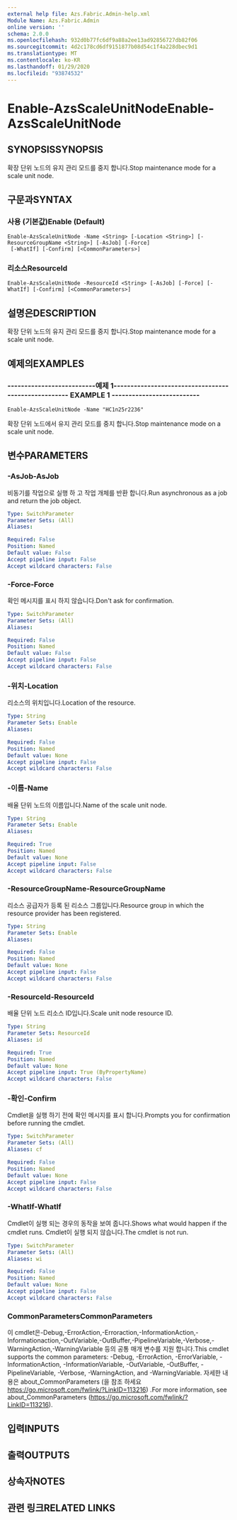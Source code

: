 ```yaml
---
external help file: Azs.Fabric.Admin-help.xml
Module Name: Azs.Fabric.Admin
online version: ''
schema: 2.0.0
ms.openlocfilehash: 932d0b77fc6df9a88a2ee13ad92856727db82f06
ms.sourcegitcommit: 4d2c178cd6df9151877b08d54c1f4a228dbec9d1
ms.translationtype: MT
ms.contentlocale: ko-KR
ms.lasthandoff: 01/29/2020
ms.locfileid: "93874532"
---
```

# <span data-ttu-id="7b4cc-101">Enable-AzsScaleUnitNode</span><span class="sxs-lookup"><span data-stu-id="7b4cc-101">Enable-AzsScaleUnitNode</span></span>

## <span data-ttu-id="7b4cc-102">SYNOPSIS</span><span class="sxs-lookup"><span data-stu-id="7b4cc-102">SYNOPSIS</span></span>
<span data-ttu-id="7b4cc-103">확장 단위 노드의 유지 관리 모드를 중지 합니다.</span><span class="sxs-lookup"><span data-stu-id="7b4cc-103">Stop maintenance mode for a scale unit node.</span></span>

## <span data-ttu-id="7b4cc-104">구문과</span><span class="sxs-lookup"><span data-stu-id="7b4cc-104">SYNTAX</span></span>

### <span data-ttu-id="7b4cc-105">사용 (기본값)</span><span class="sxs-lookup"><span data-stu-id="7b4cc-105">Enable (Default)</span></span>
```
Enable-AzsScaleUnitNode -Name <String> [-Location <String>] [-ResourceGroupName <String>] [-AsJob] [-Force]
 [-WhatIf] [-Confirm] [<CommonParameters>]
```

### <span data-ttu-id="7b4cc-106">리소스</span><span class="sxs-lookup"><span data-stu-id="7b4cc-106">ResourceId</span></span>
```
Enable-AzsScaleUnitNode -ResourceId <String> [-AsJob] [-Force] [-WhatIf] [-Confirm] [<CommonParameters>]
```

## <span data-ttu-id="7b4cc-107">설명은</span><span class="sxs-lookup"><span data-stu-id="7b4cc-107">DESCRIPTION</span></span>
<span data-ttu-id="7b4cc-108">확장 단위 노드의 유지 관리 모드를 중지 합니다.</span><span class="sxs-lookup"><span data-stu-id="7b4cc-108">Stop maintenance mode for a scale unit node.</span></span>

## <span data-ttu-id="7b4cc-109">예제의</span><span class="sxs-lookup"><span data-stu-id="7b4cc-109">EXAMPLES</span></span>

### <span data-ttu-id="7b4cc-110">--------------------------예제 1--------------------------</span><span class="sxs-lookup"><span data-stu-id="7b4cc-110">-------------------------- EXAMPLE 1 --------------------------</span></span>
```
Enable-AzsScaleUnitNode -Name "HC1n25r2236"
```

<span data-ttu-id="7b4cc-111">확장 단위 노드에서 유지 관리 모드를 중지 합니다.</span><span class="sxs-lookup"><span data-stu-id="7b4cc-111">Stop maintenance mode on a scale unit node.</span></span>

## <span data-ttu-id="7b4cc-112">변수</span><span class="sxs-lookup"><span data-stu-id="7b4cc-112">PARAMETERS</span></span>

### <span data-ttu-id="7b4cc-113">-AsJob</span><span class="sxs-lookup"><span data-stu-id="7b4cc-113">-AsJob</span></span>
<span data-ttu-id="7b4cc-114">비동기를 작업으로 실행 하 고 작업 개체를 반환 합니다.</span><span class="sxs-lookup"><span data-stu-id="7b4cc-114">Run asynchronous as a job and return the job object.</span></span>

```yaml
Type: SwitchParameter
Parameter Sets: (All)
Aliases: 

Required: False
Position: Named
Default value: False
Accept pipeline input: False
Accept wildcard characters: False
```

### <span data-ttu-id="7b4cc-115">-Force</span><span class="sxs-lookup"><span data-stu-id="7b4cc-115">-Force</span></span>
<span data-ttu-id="7b4cc-116">확인 메시지를 표시 하지 않습니다.</span><span class="sxs-lookup"><span data-stu-id="7b4cc-116">Don't ask for confirmation.</span></span>

```yaml
Type: SwitchParameter
Parameter Sets: (All)
Aliases: 

Required: False
Position: Named
Default value: False
Accept pipeline input: False
Accept wildcard characters: False
```

### <span data-ttu-id="7b4cc-117">-위치</span><span class="sxs-lookup"><span data-stu-id="7b4cc-117">-Location</span></span>
<span data-ttu-id="7b4cc-118">리소스의 위치입니다.</span><span class="sxs-lookup"><span data-stu-id="7b4cc-118">Location of the resource.</span></span>

```yaml
Type: String
Parameter Sets: Enable
Aliases: 

Required: False
Position: Named
Default value: None
Accept pipeline input: False
Accept wildcard characters: False
```

### <span data-ttu-id="7b4cc-119">-이름</span><span class="sxs-lookup"><span data-stu-id="7b4cc-119">-Name</span></span>
<span data-ttu-id="7b4cc-120">배율 단위 노드의 이름입니다.</span><span class="sxs-lookup"><span data-stu-id="7b4cc-120">Name of the scale unit node.</span></span>

```yaml
Type: String
Parameter Sets: Enable
Aliases: 

Required: True
Position: Named
Default value: None
Accept pipeline input: False
Accept wildcard characters: False
```

### <span data-ttu-id="7b4cc-121">-ResourceGroupName</span><span class="sxs-lookup"><span data-stu-id="7b4cc-121">-ResourceGroupName</span></span>
<span data-ttu-id="7b4cc-122">리소스 공급자가 등록 된 리소스 그룹입니다.</span><span class="sxs-lookup"><span data-stu-id="7b4cc-122">Resource group in which the resource provider has been registered.</span></span>

```yaml
Type: String
Parameter Sets: Enable
Aliases: 

Required: False
Position: Named
Default value: None
Accept pipeline input: False
Accept wildcard characters: False
```

### <span data-ttu-id="7b4cc-123">-ResourceId</span><span class="sxs-lookup"><span data-stu-id="7b4cc-123">-ResourceId</span></span>
<span data-ttu-id="7b4cc-124">배율 단위 노드 리소스 ID입니다.</span><span class="sxs-lookup"><span data-stu-id="7b4cc-124">Scale unit node resource ID.</span></span>

```yaml
Type: String
Parameter Sets: ResourceId
Aliases: id

Required: True
Position: Named
Default value: None
Accept pipeline input: True (ByPropertyName)
Accept wildcard characters: False
```

### <span data-ttu-id="7b4cc-125">-확인</span><span class="sxs-lookup"><span data-stu-id="7b4cc-125">-Confirm</span></span>
<span data-ttu-id="7b4cc-126">Cmdlet을 실행 하기 전에 확인 메시지를 표시 합니다.</span><span class="sxs-lookup"><span data-stu-id="7b4cc-126">Prompts you for confirmation before running the cmdlet.</span></span>

```yaml
Type: SwitchParameter
Parameter Sets: (All)
Aliases: cf

Required: False
Position: Named
Default value: None
Accept pipeline input: False
Accept wildcard characters: False
```

### <span data-ttu-id="7b4cc-127">-WhatIf</span><span class="sxs-lookup"><span data-stu-id="7b4cc-127">-WhatIf</span></span>
<span data-ttu-id="7b4cc-128">Cmdlet이 실행 되는 경우의 동작을 보여 줍니다.</span><span class="sxs-lookup"><span data-stu-id="7b4cc-128">Shows what would happen if the cmdlet runs.</span></span>
<span data-ttu-id="7b4cc-129">Cmdlet이 실행 되지 않습니다.</span><span class="sxs-lookup"><span data-stu-id="7b4cc-129">The cmdlet is not run.</span></span>

```yaml
Type: SwitchParameter
Parameter Sets: (All)
Aliases: wi

Required: False
Position: Named
Default value: None
Accept pipeline input: False
Accept wildcard characters: False
```

### <span data-ttu-id="7b4cc-130">CommonParameters</span><span class="sxs-lookup"><span data-stu-id="7b4cc-130">CommonParameters</span></span>
<span data-ttu-id="7b4cc-131">이 cmdlet은-Debug,-ErrorAction,-Erroraction,-InformationAction,-Informationaction,-OutVariable,-OutBuffer,-PipelineVariable,-Verbose,-WarningAction,-WarningVariable 등의 공통 매개 변수를 지원 합니다.</span><span class="sxs-lookup"><span data-stu-id="7b4cc-131">This cmdlet supports the common parameters: -Debug, -ErrorAction, -ErrorVariable, -InformationAction, -InformationVariable, -OutVariable, -OutBuffer, -PipelineVariable, -Verbose, -WarningAction, and -WarningVariable.</span></span> <span data-ttu-id="7b4cc-132">자세한 내용은 about_CommonParameters (을 참조 하세요 https://go.microsoft.com/fwlink/?LinkID=113216) .</span><span class="sxs-lookup"><span data-stu-id="7b4cc-132">For more information, see about_CommonParameters (https://go.microsoft.com/fwlink/?LinkID=113216).</span></span>

## <span data-ttu-id="7b4cc-133">입력</span><span class="sxs-lookup"><span data-stu-id="7b4cc-133">INPUTS</span></span>

## <span data-ttu-id="7b4cc-134">출력</span><span class="sxs-lookup"><span data-stu-id="7b4cc-134">OUTPUTS</span></span>

## <span data-ttu-id="7b4cc-135">상속자</span><span class="sxs-lookup"><span data-stu-id="7b4cc-135">NOTES</span></span>

## <span data-ttu-id="7b4cc-136">관련 링크</span><span class="sxs-lookup"><span data-stu-id="7b4cc-136">RELATED LINKS</span></span>

